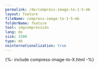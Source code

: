 ```yaml
---
permalink: /de/compress-image-to-1-5-mb
layout: feature
fileName: compress-image-to-1-5-mb
folderName: feature
tool: imgcompression
lang: de
size: 1500
type: mb
nointernationalization: true
---
```

{%- include compress-image-to-X.html -%}       
